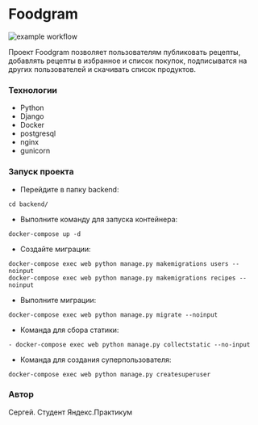 # Foodgram
![example workflow](https://github.com/TheXtreme30/foodgram-project-react/actions/workflows/main.yml/badge.svg)

Проект Foodgram позволяет пользователям публиковать рецепты, добавлять рецепты в избранное и список покупок, подписыватся на других пользователей и скачивать список продуктов.

### Технологии
- Python
- Django
- Docker
- postgresql
- nginx
- gunicorn

### Запуск проекта
- Перейдите в папку backend:
```
cd backend/
``` 
- Выполните команду для запуска контейнера:
```
docker-compose up -d
``` 
- Создайте миграции:
```
docker-compose exec web python manage.py makemigrations users --noinput
docker-compose exec web python manage.py makemigrations recipes --noinput
``` 
- Выполните миграции:
```
docker-compose exec web python manage.py migrate --noinput
``` 
- Команда для сбора статики:
```
- docker-compose exec web python manage.py collectstatic --no-input
``` 
- Команда для создания суперпользователя:
```
docker-compose exec web python manage.py createsuperuser
``` 

### Автор
Сергей. Студент Яндекс.Практикум 


